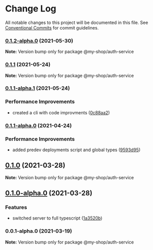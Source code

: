 # Change Log

All notable changes to this project will be documented in this file.
See [Conventional Commits](https://conventionalcommits.org) for commit guidelines.

### [0.1.2-alpha.0](https://github.com/anassNadir/my-shop/compare/@my-shop/auth-service@0.1.1...@my-shop/auth-service@0.1.2-alpha.0) (2021-05-30)

**Note:** Version bump only for package @my-shop/auth-service

### [0.1.1](https://github.com/anassNadir/my-shop/compare/@my-shop/auth-service@0.1.1-alpha.1...@my-shop/auth-service@0.1.1) (2021-05-24)

**Note:** Version bump only for package @my-shop/auth-service

### [0.1.1-alpha.1](https://github.com/anassNadir/my-shop/compare/@my-shop/auth-service@0.1.1-alpha.0...@my-shop/auth-service@0.1.1-alpha.1) (2021-05-24)

### Performance Improvements

- created a cli with code improvments ([0c88aa2](https://github.com/anassNadir/my-shop/commit/0c88aa2f24bf45aba2a8d6d1c81df874bf1b499d))

### [0.1.1-alpha.0](https://github.com/anassNadir/my-shop/compare/@my-shop/auth-service@0.1.0-alpha.0...@my-shop/auth-service@0.1.1-alpha.0) (2021-04-24)

### Performance Improvements

- added predev deployments script and global types ([9593d95](https://github.com/anassNadir/my-shop/commit/9593d950c5e950ef5a3fa4263e75e91b9ffea44e))

## [0.1.0](https://github.com/anassNadir/my-shop/compare/@my-shop/auth-service@0.1.0-alpha.0...@my-shop/auth-service@0.1.0) (2021-03-28)

**Note:** Version bump only for package @my-shop/auth-service

## [0.1.0-alpha.0](https://github.com/anassNadir/my-shop/compare/@my-shop/auth-service@0.0.1-alpha.0...@my-shop/auth-service@0.1.0-alpha.0) (2021-03-28)

### Features

- switched server to full typescript ([1a3520b](https://github.com/anassNadir/my-shop/commit/1a3520b1cfb08d6c6031e22418a7ab35f9927b09))

### 0.0.1-alpha.0 (2021-03-19)

**Note:** Version bump only for package @my-shop/auth-service
